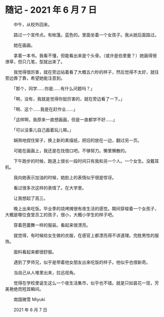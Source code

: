# 随记 - 2021 年 6 月 7 日

　　中午，从校外回来。

　　路过一个宣传点。有帐篷。蓝色的。里面坐着一个女孩子。我从她后面路过。

　　她在画画。

　　拿着一本书。我看不懂，但能看出来是个头骨。（或许是伯里曼？）她画得很潦草，但只几笔，型就出来了。

　　我觉得很厉害，就在旁边站着看了大概五六秒的样子，然后觉得不太好，就往旁边靠了靠，希望她能注意到。

　　「那个，同学……你是……有什么问题吗？」

　　「啊，没有，我就是觉得你挺厉害的，就在旁边看了一下。」

　　「啊、这个……我是在赶作业……」

　　「这样啊，我原来一直想画画，但是一直都学不好……」

　　「可以没事儿自己画着玩儿嘛。」

　　娴熟地捏住架子，换上新的素描纸，把旧的放在一边，翻过另一页。



　　可能在画画上，我还是在找借口吧。不够努力。懒里懒散的。



　　下午跑步的时候，跑道上很长一段时间只有我和另一个人。一个女生。没戴耳机。

　　我向她表示加油的时候，她脸上的表情似乎很是惊讶。

　　看过很多次这样的表情了。在大学里。

　　让我想起了高三。



　　晚上出来吃饭。毕业季的烧烤摊很有夜生活的感觉。期间穿梭着一个女孩子，大概是哪位食堂员工的孩子，很小，大概小学生的样子吧。

　　穿着芭蕾舞一样的服装。看起来很漂亮。

　　就觉得，有时候给女生做的衣服，在感官上都漂亮得不讲道理。完胜男性的服饰。

　　面料看起来都很舒服。

　　遇到了罗师兄，似乎是带着他女朋友出来吃饭的样子。他似乎也很新奇。



　　当自己从人堆里出来，拉远视角。

　　觉得在学校里诞生这么一个夜生活集市，似乎也不错。就是只如昙花一现，芳美艳绝而短其瞬间。


　　南国微雪 Miyuki

　　2021 年 6 月 7 日


